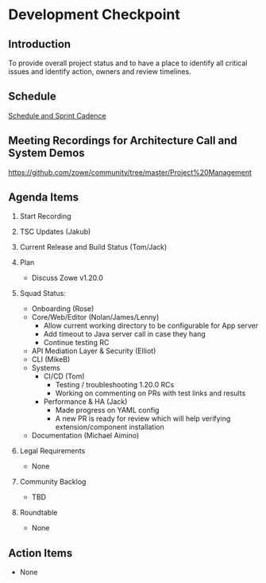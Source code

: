 # Development Checkpoint

Introduction
------------
To provide overall project status and to have a place to identify all critical issues and identify action, owners and review timelines.

Schedule
--------
[Schedule and Sprint Cadence](https://github.com/zowe/community/blob/master/Project%20Management/Schedule/Zowe%20PI%20%26%20Sprint%20Cadence.md)

Meeting Recordings for Architecture Call and System Demos
-----------------
https://github.com/zowe/community/tree/master/Project%20Management

Agenda Items
------------
1. Start Recording
2. TSC Updates (Jakub)
3. Current Release and Build Status (Tom/Jack)
4. Plan
     - Discuss Zowe v1.20.0
5. Squad Status:
    - Onboarding (Rose)
    - Core/Web/Editor (Nolan/James/Lenny)
      - Allow current working directory to be configurable for App server
      - Add timeout to Java server call in case they hang
      - Continue testing RC
    - API Mediation Layer & Security (Elliot)
    - CLI (MikeB)
    - Systems
      - CI/CD (Tom)
        * Testing / troubleshooting 1.20.0 RCs
        * Working on commenting on PRs with test links and results
      - Performance & HA (Jack)
        * Made progress on YAML config
        * A new PR is ready for review which will help verifying extension/component installation
    - Documentation (Michael Aimino)

6. Legal Requirements
    - None

7. Community Backlog
    - TBD
8. Roundtable
    - None

Action Items
------------
- None

